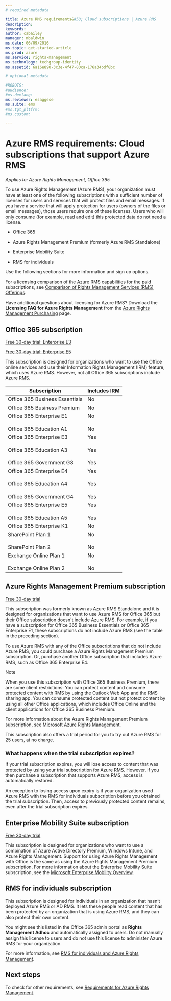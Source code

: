 ```yaml
---
# required metadata

title: Azure RMS requirements&#58; Cloud subscriptions | Azure RMS
description:
keywords:
author: cabailey
manager: mbaldwin
ms.date: 06/09/2016
ms.topic: get-started-article
ms.prod: azure
ms.service: rights-management
ms.technology: techgroup-identity
ms.assetid: 6a16e890-3c3e-4f47-80ca-176a34bdf8bc

# optional metadata

#ROBOTS:
#audience:
#ms.devlang:
ms.reviewer: esaggese
ms.suite: ems
#ms.tgt_pltfrm:
#ms.custom:

---
```



# Azure RMS requirements: Cloud subscriptions that support Azure RMS

*Applies to: Azure Rights Management, Office 365*

To use Azure Rights Management (Azure RMS), your organization must have at least one of the following subscriptions with a sufficient number of licenses for users and services that will protect files and email messages. If you have a service that will apply protection for users (owners of the files or email messages), those users require one of these licenses. Users who will only consume (for example, read and edit) this protected data do not need a license.

-   Office 365

-   Azure Rights Management Premium (formerly Azure RMS Standalone)

-   Enterprise Mobility Suite

-   RMS for individuals

Use the following sections for more information and sign up options.

For a licensing comparison of the Azure RMS capabilities for the paid subscriptions, see [Comparison of Rights Management Services (RMS) Offerings](http://technet.microsoft.com/dn858608).

Have additional questions about licensing for Azure RMS? Download the **Licensing FAQ for Azure Rights Management** from the [Azure Rights Management Purchasing](https://www.microsoft.com/en-us/server-cloud/products/azure-rights-management/Purchasing.aspx) page. 

## Office 365 subscription
[Free 30-day trial: Enterprise E3](http://go.microsoft.com/fwlink/p/?LinkID=403802)

[Free 30-day trial: Enterprise E5](https://go.microsoft.com/fwlink/p/?LinkID=698279)

This subscription is designed for organizations who want to use the Office online services and use their Information Rights Management (IRM) feature, which uses Azure RMS. However, not all Office 365 subscriptions include Azure RMS.

Subscription  |Includes IRM 
------------- | ------------- |
Office 365 Business Essentials|No|
Office 365 Business Premium|No|
Office 365 Enterprise E1 <br /><br /> Office 365 Education A1|No <br /><br /> No|
Office 365 Enterprise E3 <br /><br /> Office 365 Education A3 <br /><br /> Office 365 Government G3|Yes <br /><br /> Yes <br /><br /> Yes|
Office 365 Enterprise E4 <br /><br /> Office 365 Education A4 <br /><br /> Office 365 Government G4|Yes <br /><br /> Yes <br /><br /> Yes|
Office 365 Enterprise E5 <br /><br /> Office 365 Education A5|Yes <br /><br /> Yes|
Office 365 Enterprise K1|No|
SharePoint Plan 1 <br /><br /> SharePoint Plan 2|No <br /><br /> No|
Exchange Online Plan 1 <br /><br /> Exchange Online Plan 2|No <br /><br /> No|


## Azure Rights Management Premium subscription
[Free 30-day trial](https://portal.microsoftonline.com/Signup/MainSignUp15.aspx?&amp;OfferId=A43415D3-404C-4df3-B31B-AAD28118A778&amp;dl=RIGHTSMANAGEMENT&amp;ali=1)

This subscription was formerly known as Azure RMS Standalone and it is designed for organizations that want to use Azure RMS for Office 365 but their Office subscription doesn't include Azure RMS. For example, if you have a subscription for Office 365 Business Essentials or Office 365 Enterprise E1, these subscriptions do not include Azure RMS (see the table in the preceding section). 

To use Azure RMS with any of the Office subscriptions that do not include Azure RMS, you could purchase a Azure Rights Management Premium subscription. Or, purchase another Office subscription that includes Azure RMS, such as Office 365 Enterprise E4.

> [!NOTE]
> When you use this subscription with Office 365 Business Premium, there are some client restrictions: You can protect content and consume protected content with RMS by using the Outlook Web App and the RMS sharing app. You can consume protected content but not protect content by using all other Office applications, which includes Office Online and the client applications for Office 365 Business Premium.

For more information about the Azure Rights Management Premium subscription, see [Microsoft Azure Rights Management](http://products.office.com/business/microsoft-azure-rights-management).

This subscription also offers a trial period for you to try out Azure RMS for 25 users, at no charge. 

### What happens when the trial subscription expires?
If your trial subscription expires, you will lose access to content that was protected by using your trial subscription for Azure RMS. However, if you then purchase a subscription that supports Azure RMS, access is automatically restored.

An exception to losing access upon expiry is if your organization used Azure RMS with the RMS for individuals subscription before you obtained the trial subscription. Then, access to previously protected content remains, even after the trial subscription expires.

## Enterprise Mobility Suite subscription
[Free 30-day trial](https://portal.office.com/Signup/Signup.aspx?OfferId=2E63A04D-BE0B-4A0F-A8CF-407C1C299221&dl=EMS)

This subscription is designed for organizations who want to use a combination of Azure Active Directory Premium, Windows Intune, and Azure Rights Management. Support for using Azure Rights Management with Office is the same as using the Azure Rights Management Premium subscription. 
For more information about the Enterprise Mobility Suite subscription, see the [Microsoft Enterprise Mobility Overview](http://go.microsoft.com/fwlink/?LinkId=615386).

## RMS for individuals subscription
This subscription is designed for individuals in an organization that hasn’t deployed Azure RMS or AD RMS. It lets these people read content that has been protected by an organization that is using Azure RMS, and they can also protect their own content.

You might see this listed in the Office 365 admin portal as **Rights Management Adhoc** and automatically assigned to users. Do not manually assign this license to users and do not use this license to administer Azure RMS for your organization. 

For more information, see [RMS for individuals and Azure Rights Management](../understand-explore/rms-for-individuals.md).

## Next steps
To check for other requirements, see [Requirements for Azure Rights Management](requirements-azure-rms.md).